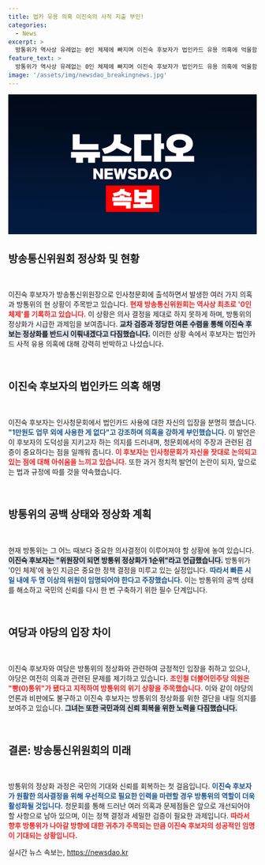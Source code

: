 ```yaml
---
title: 법카 유용 의혹 이진숙의 사적 지출 부인!
categories:
  - News
excerpt: >
  방통위가 역사상 유례없는 0인 체제에 빠지며 이진숙 후보자가 법인카드 유용 의혹에 억울함을 호소했다. 그는 방통위 정상화를 최우선으로 주장하며 해법을 모색하고 있다. 클릭해서 자세한 내용을 확인하세요!
feature_text: >
  방통위가 역사상 유례없는 0인 체제에 빠지며 이진숙 후보자가 법인카드 유용 의혹에 억울함을 호소했다. 그는 방통위 정상화를 최우선으로 주장하며 해법을 모색하고 있다. 클릭해서 자세한 내용을 확인하세요!
image: '/assets/img/newsdao_breakingnews.jpg'
---
```


<p><img src="/assets/img/newsdao_breakingnews.jpg" alt="pcversion 속보" /></p>

<h2 data-ke-size="size26">방송통신위원회 정상화 및 현황</h2>

<p data-ke-size="size16">&nbsp;</p>

<p>이진숙 후보자가 방송통신위원장으로 인사청문회에 출석하면서 발생한 여러 가지 의혹과 방통위의 현 상황이 주목받고 있습니다. <b><span style="color: #ee2323;">현재 방송통신위원회는 역사상 최초로 '0인 체제'를 기록하고 있습니다.</span></b> 이 상황은 의사 결정을 제대로 하지 못하게 하며, 방통위의 정상화가 시급한 과제임을 보여줍니다. <b><span style="background-color: #21538527;">교차 검증과 정당한 여론 수렴을 통해 이진숙 후보는 정상화를 반드시 이뤄내겠다고 다짐했습니다.</span></b> 이러한 상황 속에서 후보자는 법인카드 사적 유용 의혹에 대해 강력히 반박하고 나섰습니다. </p>

<p data-ke-size="size16">&nbsp;</p>

<h2 data-ke-size="size26">이진숙 후보자의 법인카드 의혹 해명</h2>

<p data-ke-size="size16">&nbsp;</p>

<p>이진숙 후보자는 인사청문회에서 법인카드 사용에 대한 자신의 입장을 분명히 했습니다. <b><span style="color: #1a5490;">"1만원도 업무 외에 사용한 게 없다"고 강조하며 의혹을 강하게 부인했습니다.</span></b> 이 발언은 이 후보자의 도덕성을 지키고자 하는 의지를 드러내며, 청문회에서의 주장과 관련된 검증이 중요하다는 점을 일깨워 줍니다. <b><span style="color: #ee2323;">이 후보자는 인사청문회가 자신을 잣대로 논의되고 있는 점에 대해 아쉬움을 느끼고 있습니다.</span></b> 또한 과거 정치적 발언이 논란이 되자, 앞으로는 법과 규정에 따를 것을 약속했습니다. </p>

<p data-ke-size="size16">&nbsp;</p>

<h2 data-ke-size="size26">방통위의 공백 상태와 정상화 계획</h2>

<p data-ke-size="size16">&nbsp;</p>

<p>현재 방통위는 그 어느 때보다 중요한 의사결정이 이루어져야 할 상황에 놓여 있습니다. <b><span style="background-color: #21538527;">이진숙 후보자는 "위원장이 되면 방통위 정상화가 1순위"라고 언급했습니다.</span></b> 방통위가 '0인 체제'에 놓인 지금은 중요한 정책 결정을 미루고 있는 실정입니다. <b><span style="color: #1a5490;">따라서 빠른 시일 내에 두 명 이상의 위원이 임명되어야 한다고 주장했습니다.</span></b> 이는 방통위의 공백 상태를 해소하고 국민의 신뢰를 다시 한 번 구축하기 위한 필수 단계입니다.</p>

<p data-ke-size="size16">&nbsp;</p>

<h2 data-ke-size="size26">여당과 야당의 입장 차이</h2>

<p data-ke-size="size16">&nbsp;</p>

<p>이진숙 후보자와 여당은 방통위의 정상화와 관련하여 긍정적인 입장을 취하고 있으나, 야당은 여전히 의혹과 관련된 문제를 제기하고 있습니다. <b><span style="color: #ee2323;">조인철 더불어민주당 의원은 "빵(0)통위"가 됐다고 지적하여 방통위의 위기 상황을 주목했습니다.</span></b> 이와 같이 야당의 언론과 비판에도 불구하고 이진숙 후보자는 방통위의 정상화를 위한 결단을 내릴 의지를 보여주고 있습니다. <b><span style="background-color: #21538527;">그녀는 또한 국민과의 신뢰 회복을 위한 노력을 다짐했습니다.</span></b></p>

<p data-ke-size="size16">&nbsp;</p>

<h2 data-ke-size="size26">결론: 방송통신위원회의 미래</h2>

<p data-ke-size="size16">&nbsp;</p>

<p>방통위의 정상화 과정은 국민의 기대와 신뢰를 회복하는 첫 걸음입니다. <b><span style="color: #1a5490;">이진숙 후보자가 원활한 의사결정을 위해 우선적으로 필요한 인력을 마련할 경우 방통위의 역할이 더욱 활성화될 것입니다.</span></b> 청문회를 통해 드러난 여러 의혹과 문제점들은 앞으로 개선되어야 할 사항으로 남아 있으며, 이는 정책 결정과 세밀한 검증이 필요한 과제입니다. <b><span style="color: #ee2323;">따라서 향후 방통위가 나아갈 방향에 대한 귀추가 주목되는 만큼 이진숙 후보자의 성공적인 임명이 기대되는 상황입니다.</span></b></p>
실시간 뉴스 속보는, <a href="https://newsdao.kr" rel="dofollow">https://newsdao.kr</a>


